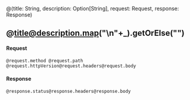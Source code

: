 @(title: String, description: Option[String], request: Request, response: Response)
## @title@description.map("\n"+_).getOrElse("")

#### Request
```
@request.method @request.path @request.httpVersion@request.headers@request.body
```

#### Response
```
@response.status@response.headers@response.body
```
